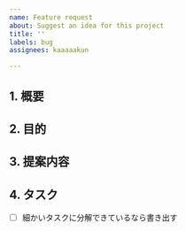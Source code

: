 ```yaml
---
name: Feature request
about: Suggest an idea for this project
title: ''
labels: bug
assignees: kaaaaakun

---
```


<!-- 要望のテンプレート -->
## 1. 概要
## 2. 目的
## 3. 提案内容
## 4. タスク
- [ ] 細かいタスクに分解できているなら書き出す
